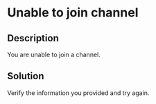 # Unable to join channel

## Description

You are unable to join a channel.

## Solution

Verify the information you provided and try again.